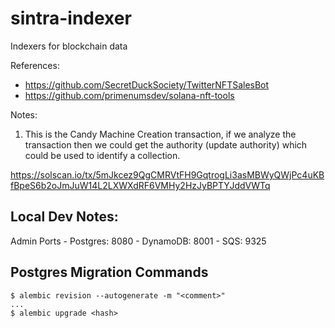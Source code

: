 # sintra-indexer

Indexers for blockchain data

References:
* https://github.com/SecretDuckSociety/TwitterNFTSalesBot
* https://github.com/primenumsdev/solana-nft-tools


Notes:
1. This is the Candy Machine Creation transaction, if we analyze the transaction
then we could get the authority (update authority) which could be used to identify a collection.

https://solscan.io/tx/5mJkcez9QgCMRVtFH9GqtrogLi3asMBWyQWjPc4uKBfBpeS6b2oJmJuW14L2LXWXdRF6VMHy2HzJyBPTYJddVWTq


## Local Dev Notes:

Admin Ports
    - Postgres: 8080
    - DynamoDB: 8001
    - SQS: 9325


## Postgres Migration Commands

```shell
$ alembic revision --autogenerate -m "<comment>"
...
$ alembic upgrade <hash>
```
